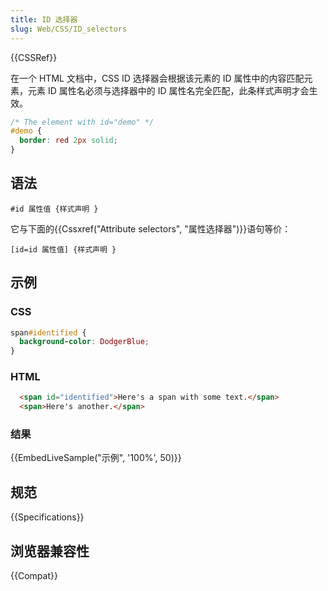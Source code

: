 ```yaml
---
title: ID 选择器
slug: Web/CSS/ID_selectors
---
```


{{CSSRef}}

在一个 HTML 文档中，CSS ID 选择器会根据该元素的 ID 属性中的内容匹配元素，元素 ID 属性名必须与选择器中的 ID 属性名完全匹配，此条样式声明才会生效。

```css
/* The element with id="demo" */
#demo {
  border: red 2px solid;
}
```

## 语法

```plain
#id 属性值 {样式声明 }
```

它与下面的{{Cssxref("Attribute selectors", "属性选择器")}}语句等价：

```plain
[id=id 属性值] {样式声明 }
```

## 示例

### CSS

```css
span#identified {
  background-color: DodgerBlue;
}
```

### HTML

```html
  <span id="identified">Here's a span with some text.</span>
  <span>Here's another.</span>
```

### 结果

{{EmbedLiveSample("示例", '100%', 50)}}

## 规范

{{Specifications}}

## 浏览器兼容性

{{Compat}}
